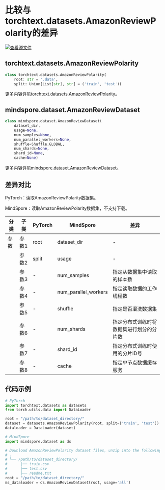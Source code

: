 # 比较与torchtext.datasets.AmazonReviewPolarity的差异

[![查看源文件](https://mindspore-website.obs.cn-north-4.myhuaweicloud.com/website-images/r2.1/resource/_static/logo_source.png)](https://gitee.com/mindspore/docs/blob/r2.1/docs/mindspore/source_zh_cn/note/api_mapping/pytorch_diff/AmazonReviewPolarity.md)

## torchtext.datasets.AmazonReviewPolarity

```python
class torchtext.datasets.AmazonReviewPolarity(
    root: str = '.data',
    split: Union[List[str], str] = ('train', 'test'))
```

更多内容详见[torchtext.datasets.AmazonReviewPolarity](https://pytorch.org/text/0.9.0/datasets.html#amazonreviewpolarity)。

## mindspore.dataset.AmazonReviewDataset

```python
class mindspore.dataset.AmazonReviewDataset(
    dataset_dir,
    usage=None,
    num_samples=None,
    num_parallel_workers=None,
    shuffle=Shuffle.GLOBAL,
    num_shards=None,
    shard_id=None,
    cache=None)
```

更多内容详见[mindspore.dataset.AmazonReviewDataset](https://mindspore.cn/docs/zh-CN/r2.1/api_python/dataset/mindspore.dataset.AmazonReviewDataset.html#mindspore.dataset.AmazonReviewDataset)。

## 差异对比

PyTorch：读取AmazonReviewPolarity数据集。

MindSpore：读取AmazonReviewPolarity数据集，不支持下载。

| 分类 | 子类 |PyTorch | MindSpore | 差异 |
| --- | ---   | ---   | ---        |---  |
|参数 | 参数1 | root    | dataset_dir    | - |
|     | 参数2 | split      | usage    |- |
|     | 参数3 | -    | num_samples | 指定从数据集中读取的样本数 |
|     | 参数4 | -    | num_parallel_workers | 指定读取数据的工作线程数 |
|     | 参数5 | -    | shuffle  | 指定是否混洗数据集 |
|     | 参数6 | -    | num_shards | 指定分布式训练时将数据集进行划分的分片数 |
|     | 参数7 | -    | shard_id | 指定分布式训练时使用的分片ID号 |
|     | 参数8 | -    | cache | 指定单节点数据缓存服务 |

## 代码示例

```python
# PyTorch
import torchtext.datasets as datasets
from torch.utils.data import DataLoader

root = "/path/to/dataset_directory/"
dataset = datasets.AmazonReviewPolarity(root, split=('train', 'test'))
dataloader = DataLoader(dataset)

# MindSpore
import mindspore.dataset as ds

# Download AmazonReviewPolarity dataset files, unzip into the following structure
# .
# └── /path/to/dataset_directory/
#      ├── train.csv
#      ├── test.csv
#      ├── readme.txt
root = "/path/to/dataset_directory/"
ms_dataloader = ds.AmazonReviewDataset(root, usage='all')
```

